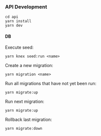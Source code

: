 ### API Development

```
cd api
yarn install
yarn dev
```

#### DB

Execute seed:

```
yarn knex seed:run <name>
```

Create a new migration:

```
yarn migration <name>
```

Run all migrations that have not yet been run:

```
yarn migrate:up
```

Run next migration:

```
yarn migrate:up
```

Rollback last migration:

```
yarn migrate:down
```
